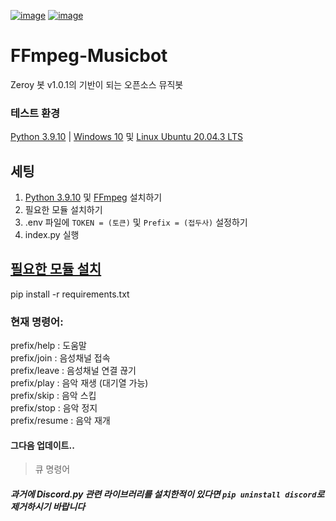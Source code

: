 [![image](https://img.shields.io/pypi/pyversions/nextcord)](<https://python.org>)
[![image](https://camo.githubusercontent.com/324d18ad5779de51284f50c943a0fd12d62f11c3e1f8d114480082e439e082ce/68747470733a2f2f696d672e736869656c64732e696f2f6769746875622f6c6963656e73652f4d6967616e3137382f6b75626f74)](<https://www.gnu.org/licenses/gpl-3.0.html>)
# FFmpeg-Musicbot
Zeroy 봇 v1.0.1의 기반이 되는 오픈소스 뮤직봇 </br>

### 테스트 환경
[Python 3.9.10](<https://www.python.org/downloads/release/python-3910>) | [Windows 10](<https://www.microsoft.com/ko-kr/software-download/windows10>) 및 [Linux Ubuntu 20.04.3 LTS](<https://ubuntu.com/download/server>)
## 세팅
1. [Python 3.9.10](<https://www.python.org/downloads/release/python-3910/>) 및 [FFmpeg](<https://www.ffmpeg.org/download.html>) 설치하기
2. 필요한 모듈 설치하기 </br>
3. .env 파일에 `TOKEN = (토큰)` 및 `Prefix = (접두사)` 설정하기 </br>
4. index.py 실행 </br>

## [필요한 모듈 설치](<https://pypi.org/>)</br>
pip install -r requirements.txt </br>


### 현재 명령어:
prefix/help : 도움말 </br>
prefix/join : 음성채널 접속 </br>
prefix/leave : 음성채널 연결 끊기 </br>
prefix/play <song> : 음악 재생 (대기열 가능) </br>
prefix/skip : 음악 스킵 </br>
prefix/stop : 음악 정지 </br>
prefix/resume : 음악 재개 </br>

#### 그다음 업데이트..
> 큐  명령어 </br>

##### 과거에 Discord.py 관련 라이브러리를 설치한적이 있다면 `pip uninstall discord`로 제거하시기 바랍니다
